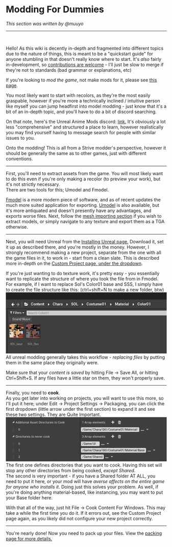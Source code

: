 # Modding For Dummies
*This section was written by @muuyo*

<hr>
<br>

Hello! As this wiki is decently in-depth and fragmented into different topics due to the nature of things, this is meant to be a "quickstart guide" for anyone stumbling in that doesn't really know where to start. It's *also* fairly in-development, so [contributions are welcome](https://github.com/muuyo/asw-modding-book) - I'll just be slow to merge if they're not to standards (bad grammar or explanations, etc)

If you're looking to *mod the game*, not make mods for it, please see [this page](https://gamebanana.com/tuts/14186).

You most likely want to start with recolors, as they're the most easily graspable, however if you're more a technically inclined / intuitive person like myself you can jump headfirst into model modding - just know that it's a bit of an in-depth topic, and you'll have to do a bit of discord searching.

On that note, here's the Unreal Anime Mods discord: [link.](https://discord.gg/tgFrebr)
 It's obviously a lot less "comprehensive" and structured a place to learn, however realistically you may find yourself having to message search for people with similar issues to you.

 Onto the modding!
 This is all from a Strive modder's perspective, however it should be generally the same as to other games, just with different conventions.

<hr>

First, you'll need to extract assets from the game. You will most likely want to do this even if you're only making a recolor (to preview your work), but it's not strictly necessary. <br>
There are two tools for this; Umodel and Fmodel. 

[Fmodel](../tools/fmodel.md) is a more modern piece of software, and as of recent updates the much more suited application for exporting. [Umodel](../tools/umodel.md) is also available, but it's more antiquated and doesn't presently have any advantages, and exports worse files. 
Next, follow the [mesh importing section](../modding-mesh/mesh-importing.md) if you wish to extract models, or simply navigate to any texture and export them as a TGA otherwise.

<hr>

Next, you will need Unreal from the [Installing Unreal page.](../ue4/getting-unreal.md) Download it, set it up as described there, and you're mostly in the money. However, I strongly recommend making a new project, separate from the one with all the game files in it, to work in - start from a clean slate. This is described more in-depth on the [Custom Project page, under the dropdown](../ue4/custom-project.md).

If you're just wanting to do texture work, it's pretty easy - you essentially want to replicate the structure of where you took the file from in Fmodel.  
For example, if I want to replace Sol's Color01 base and SSS, I simply have to create the file structure like this: (ctrl+shift+N to make a new folder, btw)
![alt text](image.png)  
All unreal modding generally takes this workflow - *replacing files* by putting them in the same place they originally were.

Make sure that your *content is saved* by hitting File -> Save All, or hitting Ctrl+Shift+S. If any files have a little star on them, they won't properly save.
<hr>

Finally, you need to **cook**.  
As you get later into working on projects, you will want to use this more, so I'll put it here; under Edit -> Project Settings -> Packaging, you can click the first dropdown (little arrow under the first section) to expand it and see these two settings. They are Quite Important.
![alt text](image-1.png)  
The first one defines directories that you want to cook. Having this set will stop any other directories from being cooked, *except Shared*.  
The second is very important - if you have a Shared folder AT ALL, you need to put it here, or your mod will have *averse affects on the entire game for anyone who installs it*. Doing just this solves your problem. As well, if you're doing anything material-based, like instancing, you may want to put your Base folder here.

With that all of the way, just hit File -> Cook Content For Windows. This may take a while the first time you do it. If it errors out, see the Custom Project page again, as you likely did not configure your new project correctly.

<hr>

You're nearly done! Now you need to pack up your files.
View the [packing page for more details.](../packing/pak.md)